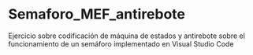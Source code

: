 # Semaforo_MEF_antirebote
Ejercicio sobre codificación de máquina de estados y antirebote sobre el funcionamiento de un semáforo implementado en Visual Studio Code
